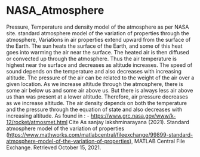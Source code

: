 # NASA_Atmosphere
Pressure, Temperature and density model of the atmosphere as per NASA site.
standard atmosphere model of the variation of properties through the atmosphere, Variations in air properties extend upward from the surface of the Earth. The sun heats the surface of the Earth, and some of this heat goes into warming the air near the surface. The heated air is then diffused or convected up through the atmosphere. Thus the air temperature is highest near the surface and decreases as altitude increases. The speed of sound depends on the temperature and also decreases with increasing altitude. The pressure of the air can be related to the weight of the air over a given location. As we increase altitude through the atmosphere, there is some air below us and some air above us. But there is always less air above us than was present at a lower altitude. Therefore, air pressure decreases as we increase altitude. The air density depends on both the temperature and the pressure through the equation of state and also decreases with increasing altitude.
As found in : - 
https://www.grc.nasa.gov/www/k-12/rocket/atmosmet.html
Cite As
sanjay lakshminarayana (2021). Standard atmosphere model of the variation of properties (https://www.mathworks.com/matlabcentral/fileexchange/99899-standard-atmosphere-model-of-the-variation-of-properties), MATLAB Central File Exchange. Retrieved October 15, 2021.
